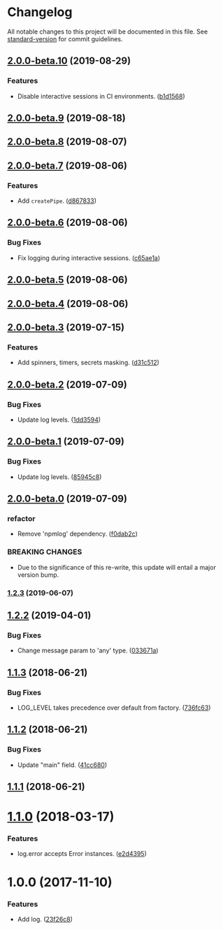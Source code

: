 # Changelog

All notable changes to this project will be documented in this file. See [standard-version](https://github.com/conventional-changelog/standard-version) for commit guidelines.

## [2.0.0-beta.10](https://github.com/darkobits/log/compare/v2.0.0-beta.9...v2.0.0-beta.10) (2019-08-29)


### Features

* Disable interactive sessions in CI environments. ([b1d1568](https://github.com/darkobits/log/commit/b1d1568))

## [2.0.0-beta.9](https://github.com/darkobits/log/compare/v2.0.0-beta.8...v2.0.0-beta.9) (2019-08-18)

## [2.0.0-beta.8](https://github.com/darkobits/log/compare/v2.0.0-beta.7...v2.0.0-beta.8) (2019-08-07)

## [2.0.0-beta.7](https://github.com/darkobits/log/compare/v2.0.0-beta.6...v2.0.0-beta.7) (2019-08-06)


### Features

* Add `createPipe`. ([d867833](https://github.com/darkobits/log/commit/d867833))

## [2.0.0-beta.6](https://github.com/darkobits/log/compare/v2.0.0-beta.5...v2.0.0-beta.6) (2019-08-06)


### Bug Fixes

* Fix logging during interactive sessions. ([c65ae1a](https://github.com/darkobits/log/commit/c65ae1a))

## [2.0.0-beta.5](https://github.com/darkobits/log/compare/v2.0.0-beta.4...v2.0.0-beta.5) (2019-08-06)

## [2.0.0-beta.4](https://github.com/darkobits/log/compare/v2.0.0-beta.3...v2.0.0-beta.4) (2019-08-06)



## [2.0.0-beta.3](https://github.com/darkobits/log/compare/v2.0.0-beta.2...v2.0.0-beta.3) (2019-07-15)


### Features

* Add spinners, timers, secrets masking. ([d31c512](https://github.com/darkobits/log/commit/d31c512))



## [2.0.0-beta.2](https://github.com/darkobits/log/compare/v2.0.0-beta.1...v2.0.0-beta.2) (2019-07-09)


### Bug Fixes

* Update log levels. ([1dd3594](https://github.com/darkobits/log/commit/1dd3594))



## [2.0.0-beta.1](https://github.com/darkobits/log/compare/v2.0.0-beta.0...v2.0.0-beta.1) (2019-07-09)


### Bug Fixes

* Update log levels. ([85945c8](https://github.com/darkobits/log/commit/85945c8))



## [2.0.0-beta.0](https://github.com/darkobits/log/compare/v1.2.3...v2.0.0-beta.0) (2019-07-09)


### refactor

* Remove 'npmlog' dependency. ([f0dab2c](https://github.com/darkobits/log/commit/f0dab2c))


### BREAKING CHANGES

* Due to the significance of this re-write, this update will entail a major version bump.



### [1.2.3](https://github.com/darkobits/log/compare/v1.2.2...v1.2.3) (2019-06-07)



## [1.2.2](https://github.com/darkobits/log/compare/v1.2.1...v1.2.2) (2019-04-01)


### Bug Fixes

* Change message param to 'any' type. ([033671a](https://github.com/darkobits/log/commit/033671a))



<a name="1.1.3"></a>
## [1.1.3](https://github.com/darkobits/log/compare/v1.1.2...v1.1.3) (2018-06-21)


### Bug Fixes

* LOG_LEVEL takes precedence over default from factory. ([736fc63](https://github.com/darkobits/log/commit/736fc63))



<a name="1.1.2"></a>
## [1.1.2](https://github.com/darkobits/log/compare/v1.1.0...v1.1.2) (2018-06-21)


### Bug Fixes

* Update "main" field. ([41cc680](https://github.com/darkobits/log/commit/41cc680))



<a name="1.1.1"></a>
## [1.1.1](https://github.com/darkobits/log/compare/v1.1.0...v1.1.1) (2018-06-21)



<a name="1.1.0"></a>
# [1.1.0](https://github.com/darkobits/log/compare/v1.0.0...v1.1.0) (2018-03-17)


### Features

* log.error accepts Error instances. ([e2d4395](https://github.com/darkobits/log/commit/e2d4395))



<a name="1.0.0"></a>
# 1.0.0 (2017-11-10)


### Features

* Add log. ([23f26c8](https://github.com/darkobits/log/commit/23f26c8))
